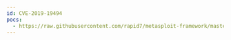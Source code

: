 ```yaml
---
id: CVE-2019-19494
pocs:
  - https://raw.githubusercontent.com/rapid7/metasploit-framework/master/modules/auxiliary/dos/http/cable_haunt_websocket_dos.rb
---
```

